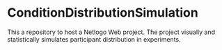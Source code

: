 # ConditionDistributionSimulation
This a repository to host a Netlogo Web project. The project visually and statistically simulates participant distribution in experiments.
